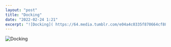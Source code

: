 ```yaml
---
layout: "post"
title: "Docking"
date: "2022-02-24 1:21"
excerpt: "![Docking]( https://64.media.tumblr.com/e04a4c0335f870664cf88f2c2a60403a/5db822ad40e9fa65-a6/s1280x1920/ca256ebd67e7bc075706240566ae31c331beb9c4.png "Docking")"
---
```


![Docking]( https://64.media.tumblr.com/e04a4c0335f870664cf88f2c2a60403a/5db822ad40e9fa65-a6/s1280x1920/ca256ebd67e7bc075706240566ae31c331beb9c4.png "Docking")